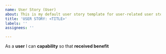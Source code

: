 ```yaml
---
name: User Story (User)
about: This is my default user story template for user-related user stories
title: 'USER STORY: <TITLE>'
labels: ''
assignees: ''

---
```


As a **user** I can **capability** so that **received benefit**
